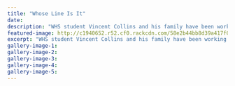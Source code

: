 ```yaml
---
title: "Whose Line Is It"
date: 
description: "WHS student Vincent Collins and his family have been working hard to raise the $8500 required for his expenses, and last Friday a fundraiser - one of many - was held at Repertory Theatre..."
featured-image: http://c1940652.r52.cf0.rackcdn.com/58e2b44bb8d39a417f00076b/Rep-theatre-write-up-Midweek-15-March.jpg
excerpt: "WHS student Vincent Collins and his family have been working hard to raise the $8500 required for his expenses, and last Friday a fundraiser - one of many - was held at Repertory Theatre."
gallery-image-1: 
gallery-image-2: 
gallery-image-3: 
gallery-image-4: 
gallery-image-5: 
---
```

